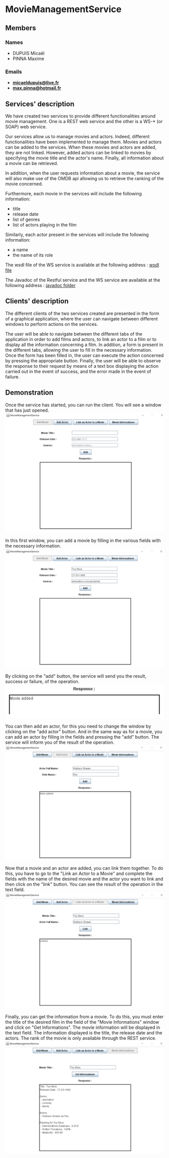 # MovieManagementService

## Members
### Names
* DUPUIS Micaël
* PINNA Maxime

### Emails
* **micaeldupuis@live.fr**
* **max.pinna@hotmail.fr**

## Services' description
We have created two services to provide different functionalities around movie management. One is a REST web service and the other is a WS-* (or SOAP) web service.

Our services allow us to manage movies and actors. Indeed, different functionalities have been implemented to manage them. Movies and actors can be added to the services. When these movies and actors are added, they are not linked. However, added actors can be linked to movies by specifying the movie title and the actor's name. Finally, all information about a movie can be retrieved.

In addition, when the user requests information about a movie, the service will also make use of the OMDB api allowing us to retrieve the ranking of the movie concerned.

Furthermore, each movie in the services will include the following information:
* title
* release date
* list of genres
* list of actors playing in the film

Similarly, each actor present in the services will include the following information:
* a name
* the name of its role


The wsdl file of the WS service is available at the following address : [wsdl file](https://github.com/MrCookie78/MovieManagementService/blob/main/MovieManagementWS/movie.managementWS.web/WebContent/wsdl/moviemanagement.wsdl)

The Javadoc of the Restful service and the WS service are available at the following address : [javadoc folder](https://github.com/MrCookie78/MovieManagementService/tree/main/Javadoc)

## Clients' description
The different clients of the two services created are presented in the form of a graphical application, where the user can navigate between different windows to perform actions on the services.

The user will be able to navigate between the different tabs of the application in order to add films and actors, to link an actor to a film or to display all the information concerning a film. In addition, a form is present in the different tabs, allowing the user to fill in the necessary information. Once the form has been filled in, the user can execute the action concerned by pressing the appropriate button. Finally, the user will be able to observe the response to their request by means of a text box displaying the action carried out in the event of success, and the error made in the event of failure.

## Demonstration

Once the service has started, you can run the client. You will see a window that has just opened.
![add_movie_panel](https://github.com/MrCookie78/MovieManagementService/blob/main/demonstration_images/add_movie_panel.png)

In this first window, you can add a movie by filling in the various fields with the necessary information.
![add_movie_informations](https://github.com/MrCookie78/MovieManagementService/blob/main/demonstration_images/add_movie_informations.png)

By clicking on the "add" button, the service will send you the result, success or failure, of the operation.
![add_movie_response](https://github.com/MrCookie78/MovieManagementService/blob/main/demonstration_images/add_movie_response.png)

You can then add an actor, for this you need to change the window by clicking on the "add actor" button. And in the same way as for a movie, you can add an actor by filling in the fields and pressing the "add" button. The service will inform you of the result of the operation.
![add_actor](https://github.com/MrCookie78/MovieManagementService/blob/main/demonstration_images/add_actor.png)

Now that a movie and an actor are added, you can link them together. To do this, you have to go to the "Link an Actor to a Movie" and complete the fields with the name of the desired movie and the actor you want to link and then click on the "link" button. You can see the result of the operation in the text field.
![add_link](https://github.com/MrCookie78/MovieManagementService/blob/main/demonstration_images/add_link.png)

Finally, you can get the information from a movie. To do this, you must enter the title of the desired film in the field of the "Movie Informations" window and click on "Get Informations".
The movie information will be displayed in the text field. The information displayed is the title, the release date and the actors. The rank of the movie is only available through the REST service.
![add_informations](https://github.com/MrCookie78/MovieManagementService/blob/main/demonstration_images/add_informations.png)

